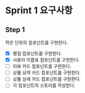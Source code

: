 # Sprint 1 요구사항

## Step 1

작은 단위의 컴포넌트를 구현한다.

- [x] 평점 컴포넌트를 구현한다.
- [x] 사용자 이름표 컴포넌트를 구현한다.
- [ ] 리뷰 카드 컴포넌트를 구현한다.
- [ ] 상품 요약 카드 컴포넌트를 구현한다.
- [ ] 상품 상세 카드 컴포넌트를 구현한다.
- [ ] 각 컴포넌트의 스토리를 작성한다.
